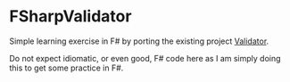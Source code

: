 # FSharpValidator

Simple learning exercise in F# by porting the existing project [Validator](https://github.com/ByteBlast/Validator).

Do not expect idiomatic, or even good, F# code here as I am simply doing this to get some practice in F#.
